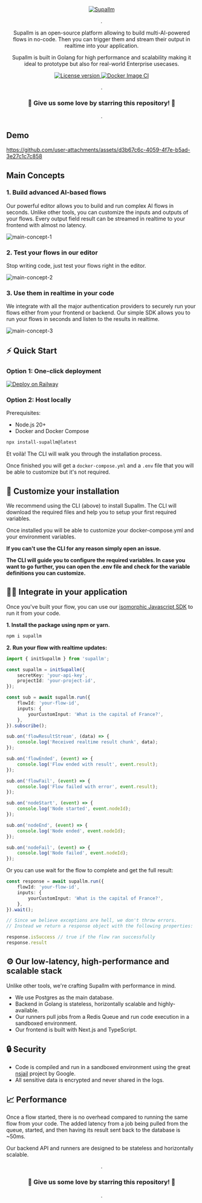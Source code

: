 <p align="center">
  <a href="https://github.com/supallm/supallm"><img src="https://github.com/user-attachments/assets/a848e92f-8f20-43d5-a1e1-e89e68772945" alt="Supallm"></a>
</p>

<p align="center">
    <em>.</em>
</p>

<p align=center>
Supallm is an open-source platform allowing to build multi-AI-powered flows in no-code. Then you can trigger them and stream their output in realtime into your application.
</p>

<p align="center">
Supallm is built in Golang for high performance and scalability making it ideal to prototype but also for real-world Enterprise usecases.
</p>

<p align="center">
<a href="" target="_blank">
    <img src="https://img.shields.io/badge/License-Apache 2.0-blue.svg" alt="License version">
</a>
<a href="" target="_blank">
    <img src="https://img.shields.io/badge/Status-Alpha Released:stable coming soon-green.svg" alt="Docker Image CI">
</a>
</p>

<p align="center">
.
</p>

<h3 align="center">
🌟 Give us some love by starring this repository! 🌟  
</h3>

<p align="center">
.
</p>

## Demo

https://github.com/user-attachments/assets/d3b67c6c-4059-4f7e-b5ad-3e27c1c7c858

## Main Concepts

### 1. Build advanced AI-based flows

Our powerful editor allows you to build and run complex AI flows in seconds. Unlike other tools, you can customize the inputs and outputs of your flows. Every output field result can be streamed in realtime to your frontend with almost no latency.

![main-concept-1](https://github.com/user-attachments/assets/1cc425ff-cd0b-4428-9992-0124ee610e20)

### 2. Test your flows in our editor

Stop writing code, just test your flows right in the editor.

![main-concept-2](https://github.com/user-attachments/assets/2059789e-9c28-4bda-88dd-f61410a02cb2)

### 3. Use them in realtime in your code

We integrate with all the major authentication providers to securely run your flows either from your frontend or backend. Our simple SDK allows you to run your flows in seconds and listen to the results in realtime.

![main-concept-3](https://github.com/user-attachments/assets/d7a9b12d-2a67-4e7d-83e0-07df3a2694b2)

## ⚡ Quick Start

### Option 1: One-click deployment

[![Deploy on Railway](https://railway.com/button.svg)](https://railway.com/template/48SIfr?referralCode=fi61XF)

### Option 2: Host locally

Prerequisites:
- Node.js 20+
- Docker and Docker Compose

```bash
npx install-supallm@latest
```

Et voilà! The CLI will walk you through the installation process.

Once finished you will get a `docker-compose.yml` and a `.env` file that you will be able to customize but it's not required.


## 🐳 Customize your installation

We recommend using the CLI (above) to install Supallm. The CLI will download the required files and help you to setup your first required variables.

Once installed you will be able to customize your docker-compose.yml and your environment variables.

**If you can't use the CLI for any reason simply open an issue.**

**The CLI will guide you to configure the required variables.  In case you want to go further, you can open the .env file and check for the variable definitions you can customize.**


## 👨‍💻 Integrate in your application

Once you've built your flow, you can use our [isomorphic Javascript SDK](https://www.npmjs.com/package/supallm) to run it from your code.

**1. Install the package using npm or yarn.**

```bash
npm i supallm
```

**2. Run your flow with realtime updates:**

```typescript
import { initSupallm } from 'supallm';

const supallm = initSupallm({
    secretKey: 'your-api-key',
    projectId: 'your-project-id',
});

const sub = await supallm.run({
    flowId: 'your-flow-id',
    inputs: {
        yourCustomInput: 'What is the capital of France?',
    },
}).subscribe();

sub.on('flowResultStream', (data) => {
    console.log('Received realtime result chunk', data);
});

sub.on('flowEnded', (event) => {
    console.log('Flow ended with result', event.result);
});

sub.on('flowFail', (event) => {
    console.log('Flow failed with error', event.result);
});

sub.on('nodeStart', (event) => {
    console.log('Node started', event.nodeId);
});

sub.on('nodeEnd', (event) => {
    console.log('Node ended', event.nodeId);
});

sub.on('nodeFail', (event) => {
    console.log('Node failed', event.nodeId);
});

```

Or you can use wait for the flow to complete and get the full result:

```typescript
const response = await supallm.run({
    flowId: 'your-flow-id',
    inputs: {
        yourCustomInput: 'What is the capital of France?',
    },
}).wait();

// Since we believe exceptions are hell, we don't throw errors.
// Instead we return a response object with the following properties:

response.isSuccess // true if the flow ran successfully
response.result
```



## ⚙️ Our low-latency, high-performance and scalable stack

Unlike other tools, we're crafting Supallm with performance in mind.

- We use Postgres as the main database.
- Backend in Golang is stateless, horizontally scalable and highly-available.
- Our runners pull jobs from a Redis Queue and run code execution in a sandboxed environment.
- Our frontend is built with Next.js and TypeScript.

## 🔒 Security

- Code is compiled and run in a sandboxed environment using the great [nsjail](https://github.com/google/nsjail) project by Google.
- All sensitive data is encrypted and never shared in the logs.

## 📈 Performance

Once a flow started, there is no overhead compared to running the same flow from your code. The added latency from a job being pulled from the queue, started, and then having its result sent back to the database is ~50ms.

Our backend API and runners are designed to be stateless and horizontally scalable.

<p align="center">
.
</p>

<h3 align="center">
🌟 Give us some love by starring this repository! 🌟  
</h3>

<p align="center">
.
</p>
